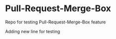 # Pull-Request-Merge-Box
Repo for testing Pull-Request-Merge-Box feature

Adding new line for testing
